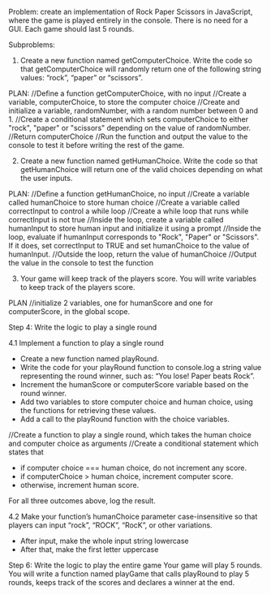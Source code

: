 Problem: create an implementation of Rock Paper Scissors in JavaScript, 
where the game is played entirely in the console. There is no need for a GUI.
Each game should last 5 rounds.

Subproblems:
1. Create a new function named getComputerChoice.
Write the code so that getComputerChoice will 
randomly return one of the following string values: “rock”, “paper” or “scissors”.

PLAN:
//Define a function getComputerChoice, with no input
//Create a variable, computerChoice, to store the computer choice
//Create and initialize a variable, randomNumber, with a random number between 0 and 1.
//Create a conditional statement which sets computerChoice to either "rock", "paper" or "scissors" depending on the value of randomNumber.  
//Return computerChoice
//Run the function and output the value to the console to test it before writing the rest of the game. 

2. Create a new function named getHumanChoice.
Write the code so that getHumanChoice will return one of the valid choices depending on what the user inputs.

PLAN:
//Define a function getHumanChoice, no input
//Create a variable called humanChoice to store human choice
//Create a variable called correctInput to control a while loop
//Create a while loop that runs while correctInput is not true
//Inside the loop, create a variable called humanInput to store human input and initialize it using a prompt
//Inside the loop, evaluate if humanInput corresponds to "Rock", "Paper" or "Scissors". If it does, set correctInput to TRUE and set humanChoice to the value of humanInput. 
//Outside the loop, return the value of humanChoice
//Output the value in the console to test the function

3. Your game will keep track of the players score. You will write variables to keep track of the players score.

PLAN 
//initialize 2 variables, one for humanScore and one for computerScore, in the global scope. 

Step 4: Write the logic to play a single round

4.1 Implement a function to play a single round 

- Create a new function named playRound.
- Write the code for your playRound function to console.log a string value representing the round winner, such as: “You lose! Paper beats Rock”.
- Increment the humanScore or computerScore variable based on the round winner.
- Add two variables to store computer choice and human choice, using the functions for retrieving these values. 
- Add a call to the playRound function with the choice variables. 

//Create a function to play a single round, which takes the human choice and computer choice as arguments
//Create a conditional statement which states that
- if computer choice === human choice, do not increment any score. 
- if computerChoice > human choice, increment computer score.
- otherwise, increment human score.

For all three outcomes above, log the result.  

4.2 Make your function’s humanChoice parameter case-insensitive so that players can input “rock”, “ROCK”, “RocK”, or other variations.

- After input, make the whole input string lowercase
- After that, make the first letter uppercase

Step 6: 
Write the logic to play the entire game
Your game will play 5 rounds. You will write a function named playGame that calls playRound to play 5 rounds, keeps track of the scores and declares a winner at the end.

